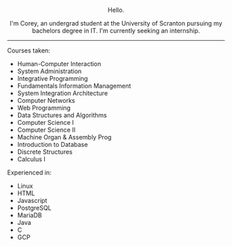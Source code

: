 <p align="center">Hello.</p>
<p align="center">I'm Corey, an undergrad student at the University of Scranton pursuing my bachelors degree in IT. I'm currently seeking an internship.</p>
<hr>

<p>Courses taken:</p>
<ul>
    <li>Human-Computer Interaction</li>
    <li>System Administration</li>
    <li>Integrative Programming</li>
    <li>Fundamentals Information Management</li>
    <li>System Integration Architecture</li>
    <li>Computer Networks</li>
    <li>Web Programming</li>
    <li>Data Structures and Algorithms</li>
    <li>Computer Science I</li>
    <li>Computer Science II</li>
    <li>Machine Organ & Assembly Prog</li>
    <li>Introduction to Database</li>
    <li>Discrete Structures</li>
    <li>Calculus I</li> 
</ul>

<p>Experienced in:</p>
<ul>
  <li>Linux</li>
  <li>HTML</li>
  <li>Javascript</li>
  <li>PostgreSQL</li>
  <li>MariaDB</li>
  <li>Java</li>
  <li>C</li>
  <li>GCP</li>
</ul>
